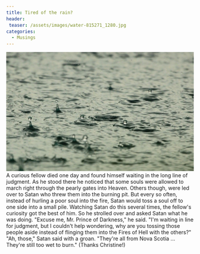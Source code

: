 ```yaml
---
title: Tired of the rain?
header:
 teaser: /assets/images/water-815271_1280.jpg
categories:
  - Musings
---
```

<img src="/assets/images/water-815271_1280.jpg">A curious fellow died one day and found himself waiting in the long line of judgment. As he stood there he noticed that some souls were allowed to march right through the pearly gates into Heaven. Others though, were led over to Satan who threw them into the burning pit. But every so often, instead of hurling a poor soul into the fire, Satan would toss a soul off to one side into a small pile. Watching Satan do this several times, the fellow's curiosity got the best of him. So he strolled over and asked Satan what he was doing. "Excuse me, Mr. Prince of Darkness," he said. "I'm waiting in line for judgment, but I couldn't help wondering, why are you tossing those people aside instead of flinging them into the Fires of Hell with the others?" "Ah, those," Satan said with a groan. "They're all from Nova Scotia ... They're still too wet to burn." (Thanks Christine!)